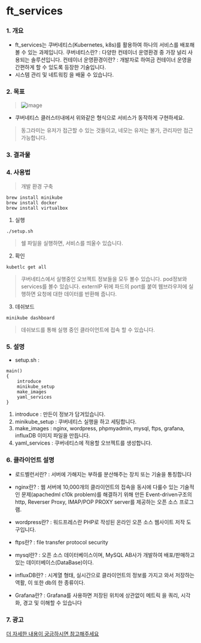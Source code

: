 # ft_services
### 1. 개요
* ft_services는 쿠버네티스(Kubernetes, k8s)를 활용하여 하나의 서비스를 배포해볼 수 있는 과제입니다.
쿠버네티스란?
: 다양한 컨테이너 운영환경 중 가장 널리 사용되는 솔루션입니다.
컨테이너 운영환경이란?
: 개발자로 하여금 컨테이너 운영을 간편하게 할 수 있도록 등장한 기술입니다.
* 시스템 관리 및 네트워킹 을 배울 수 있습니다.

### 2. 목표
>![image](https://user-images.githubusercontent.com/52343427/121640871-724fc600-cac9-11eb-88f0-859c6b750e77.png)

* 쿠버네티스 클러스터내에서 위와같은 형식으로 서비스가 동작하게 구현하세요.
>동그라미는 유저가 접근할 수 있는 것들이고, 네모는 유저는 불가, 관리자만 접근 가능합니다.

### 3. 결과물

### 4. 사용법
> 개발 환경 구축
```
brew install minikube
brew install docker
brew install virtualbox
```

1. 실행
<pre><code>./setup.sh</pre></code>
> 쉘 파일을 실행하면, 서비스를 띄울수 있습니다.

2. 확인
<pre><code>kubetlc get all</pre></code>
> 쿠버네티스에서 실행중인 오브젝트 정보들을 모두 볼수 있습니다. pod정보와 services를 볼수 있습니다. externIP 뒤에 파드의 port를 붙여 웹브라우저에 실행하면 요청에 대한 데이터를 반환해 줍니다.

3. 데쉬보드
<pre><code>minikube dashboard</pre></code>
>데쉬보드를 통해 실행 중인 클라이언트에 접속 할 수 있습니다.

### 5. 설명
* setup.sh : 
```
main()
{
	introduce
	minikube_setup
	make_images
	yaml_services
}
```
1. introduce : 만든이 정보가 담겨있습니다.
2. minikube_setup : 쿠버네티스 실행을 하고 세팅합니다.
3. make_images : nginx, wordpress, phpmyadmin, mysql, ftps, grafana, influxDB 이미지 파일을 만듭니다.
4. yaml_services : 쿠버네티스에 적용할 오브젝트를 생성합니다.

### 6. 클라이언트 설명
* 로드벨런서란? : 서버에 가해지는 부하를 분산해주는 장치 또는 기술을 통칭합니다

* nginx란? : 웹 서버에 10,000개의 클라이언트의 접속을 동시에 다룰수 있는 기술적인 문제(apachedml c10k problem)를 해결하기 위해 만든 Event-driven구조의 http, Reverser Proxy, IMAP/POP PROXY server를 제공하는 오픈 소스 프로그램.

* wordpress란? : 워드프레스란 PHP로 작성된 온라인 오픈 소스 웹사이트 저작 도구입니다.

* ftps란? : file transfer protocol security

*  mysql란? : 오픈 소스 데이터베이스이며, MySQL AB사가 개발하여 배포/판매하고 있는 데이터베이스(DataBase)이다.

* influxDB란? :  시계열 형태, 실시간으로 클라이언트의 정보를 가지고 와서 저장하는 역활, 이 또한 db의 한 종류이다.

* Grafana란? : Grafana를 사용하면 저장된 위치에 상관없이 메트릭 을 쿼리, 시각화, 경고 및 이해할 수 있습니다

### 7. 광고
[더 자세한 내용이 궁금하시면 참고해주세요](https://velog.io/@hey-chocopie/ftservices-2.-%EC%BF%A0%EB%B2%84%EB%84%A4%ED%8B%B0%EC%8A%A4-%EC%95%8C%EC%95%84%EB%B3%B4%EA%B8%B0)
